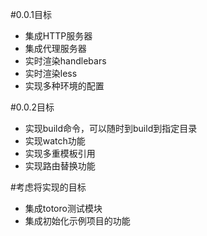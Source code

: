 #0.0.1目标

* 集成HTTP服务器
* 集成代理服务器
* 实时渲染handlebars
* 实时渲染less
* 实现多种环境的配置

#0.0.2目标

* 实现build命令，可以随时到build到指定目录
* 实现watch功能
* 实现多重模板引用
* 实现路由替换功能

#考虑将实现的目标

* 集成totoro测试模块
* 集成初始化示例项目的功能